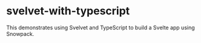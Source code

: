 # svelvet-with-typescript

This demonstrates using Svelvet and TypeScript
to build a Svelte app using Snowpack.
